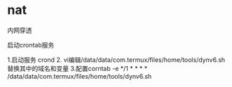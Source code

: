# nat
内网穿透


启动crontab服务

1.启动服务
crond
2. vi编辑/data/data/com.termux/files/home/tools/dynv6.sh 替换其中的域名和变量
3.配置corntab -e
*/1 * * * * /data/data/com.termux/files/home/tools/dynv6.sh

